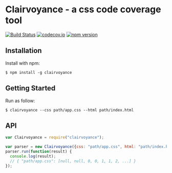 # Clairvoyance - a css code coverage tool

[![Build Status](https://travis-ci.org/sinsoku/clairvoyance.svg?branch=master)](https://travis-ci.org/sinsoku/clairvoyance)
[![codecov.io](https://codecov.io/github/sinsoku/clairvoyance/coverage.svg?branch=master)](https://codecov.io/github/sinsoku/clairvoyance?branch=master)
[![npm version](https://badge.fury.io/js/clairvoyance.svg)](https://badge.fury.io/js/clairvoyance)

## Installation

Install with npm:

    $ npm install -g clairvoyance

## Getting Started

Run as follow:

    $ clairvoyance --css path/app.css --html path/index.html

## API

```js
var Clairvoyance = require("clairvoyance");

var parser = new Clairvoyance({css: "path/app.css", html: "path/index.html"});
parser.run(function(result) {
  console.log(result);
  // { "path/app.css": [null, null, 0, 0, 1, 1, 2, ...] }
});
```
